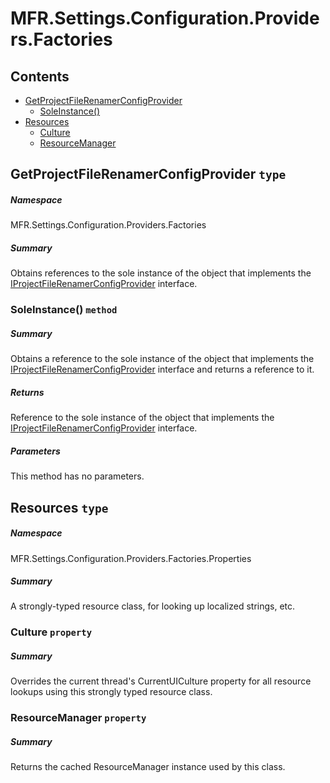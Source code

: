 <a name='assembly'></a>
# MFR.Settings.Configuration.Providers.Factories

## Contents

- [GetProjectFileRenamerConfigProvider](#T-MFR-Settings-Configuration-Providers-Factories-GetProjectFileRenamerConfigProvider 'MFR.Settings.Configuration.Providers.Factories.GetProjectFileRenamerConfigProvider')
  - [SoleInstance()](#M-MFR-Settings-Configuration-Providers-Factories-GetProjectFileRenamerConfigProvider-SoleInstance 'MFR.Settings.Configuration.Providers.Factories.GetProjectFileRenamerConfigProvider.SoleInstance')
- [Resources](#T-MFR-Settings-Configuration-Providers-Factories-Properties-Resources 'MFR.Settings.Configuration.Providers.Factories.Properties.Resources')
  - [Culture](#P-MFR-Settings-Configuration-Providers-Factories-Properties-Resources-Culture 'MFR.Settings.Configuration.Providers.Factories.Properties.Resources.Culture')
  - [ResourceManager](#P-MFR-Settings-Configuration-Providers-Factories-Properties-Resources-ResourceManager 'MFR.Settings.Configuration.Providers.Factories.Properties.Resources.ResourceManager')

<a name='T-MFR-Settings-Configuration-Providers-Factories-GetProjectFileRenamerConfigProvider'></a>
## GetProjectFileRenamerConfigProvider `type`

##### Namespace

MFR.Settings.Configuration.Providers.Factories

##### Summary

Obtains references to the sole instance of the object that implements the
[IProjectFileRenamerConfigProvider](#T-MFR-Settings-Configuration-Providers-Interfaces-IProjectFileRenamerConfigProvider 'MFR.Settings.Configuration.Providers.Interfaces.IProjectFileRenamerConfigProvider')
interface.

<a name='M-MFR-Settings-Configuration-Providers-Factories-GetProjectFileRenamerConfigProvider-SoleInstance'></a>
### SoleInstance() `method`

##### Summary

Obtains a reference to the sole instance of the object that implements the
[IProjectFileRenamerConfigProvider](#T-MFR-Settings-Configuration-Providers-Interfaces-IProjectFileRenamerConfigProvider 'MFR.Settings.Configuration.Providers.Interfaces.IProjectFileRenamerConfigProvider')
interface and returns a reference to it.

##### Returns

Reference to the sole instance of the object that implements the
[IProjectFileRenamerConfigProvider](#T-MFR-Settings-Configuration-Providers-Interfaces-IProjectFileRenamerConfigProvider 'MFR.Settings.Configuration.Providers.Interfaces.IProjectFileRenamerConfigProvider')
interface.

##### Parameters

This method has no parameters.

<a name='T-MFR-Settings-Configuration-Providers-Factories-Properties-Resources'></a>
## Resources `type`

##### Namespace

MFR.Settings.Configuration.Providers.Factories.Properties

##### Summary

A strongly-typed resource class, for looking up localized strings, etc.

<a name='P-MFR-Settings-Configuration-Providers-Factories-Properties-Resources-Culture'></a>
### Culture `property`

##### Summary

Overrides the current thread's CurrentUICulture property for all
  resource lookups using this strongly typed resource class.

<a name='P-MFR-Settings-Configuration-Providers-Factories-Properties-Resources-ResourceManager'></a>
### ResourceManager `property`

##### Summary

Returns the cached ResourceManager instance used by this class.
